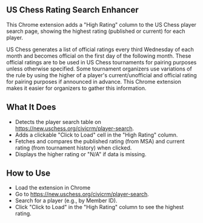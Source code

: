 ## US Chess Rating Search Enhancer
This Chrome extension adds a "High Rating" column to the US Chess player search page, showing the highest rating (published or current) for each player.

US Chess generates a list of official ratings every third Wednesday of each month and becomes official on the first day of the following month. These official ratings are to be used in US Chess tournaments for pairing purposes unless otherwise specified. Some tournament organizers use variations of the rule by using the higher of a player's current/unofficial and official rating for pairing purposes if announced in advance. This Chrome extension makes it easier for organizers to gather this information.

## What It Does

- Detects the player search table on https://new.uschess.org/civicrm/player-search.
- Adds a clickable "Click to Load" cell in the "High Rating" column.
- Fetches and compares the published rating (from MSA) and current rating (from tournament history) when clicked.
- Displays the higher rating or "N/A" if data is missing.

## How to Use

- Load the extension in Chrome 
- Go to https://new.uschess.org/civicrm/player-search.
- Search for a player (e.g., by Member ID).
- Click "Click to Load" in the "High Rating" column to see the highest rating.
